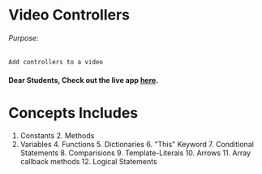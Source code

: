 # Video Controllers

###### Purpose:
    Add controllers to a video

#### Dear Students, Check out the live app [here](https://ramya-brs.github.io/Vedio-Controller/).

# Concepts Includes
1. Constants                                                                                                                                                                                                           2. Methods                                                                                                                                                                                                           
3. Variables                                                                                                                                                                                                         4. Functions                                                                                                                                                                                                           5. Dictionaries                                                                                                                                                                                                      6. "This" Keyword                                                                                                                                                                                                    7. Conditional Statements                                                                                                                                                                                            8. Comparisions                                                                                                                                                                                                       9. Template-Literals                                                                                                                                                                                                10. Arrows                                                                                                                                                                                                            11. Array callback methods                                                                                                                                                                                          12. Logical Statements 

